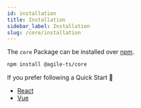 ```yaml
---
id: installation
title: Installation
sidebar_label: Installation
slug: /core/installation
---
```


The `core` Package can be installed over [npm](https://www.npmjs.com/).

```bash npm2yarn
npm install @agile-ts/core 
```
If you prefer following a Quick Start 🚀
- [React](../../quick_start/React.md)
- [Vue](../../quick_start/Vue.md)